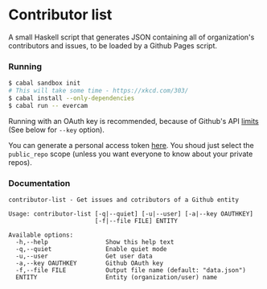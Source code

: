# Contributor list

A small Haskell script that generates JSON containing all of organization's
contributors and issues, to be loaded by a Github Pages script.

### Running

```sh
$ cabal sandbox init
# This will take some time - https://xkcd.com/303/
$ cabal install --only-dependencies
$ cabal run -- evercam
```

Running with an OAuth key is recommended, because of Github's API
[limits](https://developer.github.com/v3/#rate-limiting) (See below for `--key` option).

You can generate a personal access token [here](https://github.com/settings/tokens).
You shoud just select the `public_repo` scope (unless you want everyone to know about your private repos).

### Documentation

```
contributor-list - Get issues and cotributors of a Github entity

Usage: contributor-list [-q|--quiet] [-u|--user] [-a|--key OAUTHKEY]
                        [-f|--file FILE] ENTITY

Available options:
  -h,--help                Show this help text
  -q,--quiet               Enable quiet mode
  -u,--user                Get user data
  -a,--key OAUTHKEY        Github OAuth key
  -f,--file FILE           Output file name (default: "data.json")
  ENTITY                   Entity (organization/user) name
```
